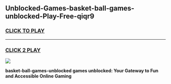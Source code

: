 
## Unblocked-Games-basket-ball-games-unblocked-Play-Free-qiqr9
<h3>
<a href="https://premium76.site?title=basket-ball-games-unblocked&ref=09A">CLICK TO PLAY</a></h3>
<hr>

<h3>
<a href="https://premium76.site?title=basket-ball-games-unblocked&ref=09A">CLICK 2 PLAY</a>
  
</h3>

<a href="https://premium76.site?title=basket-ball-games-unblocked&ref=09A"><img src="https://clearcache.store/games.png"></a>


**basket-ball-games-unblocked games unblocked: Your Gateway to Fun and Accessible Online Gaming**
